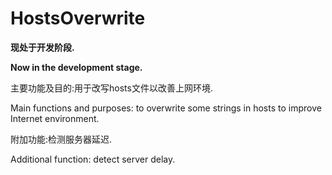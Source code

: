 # HostsOverwrite

**现处于开发阶段.**

**Now in the development stage.**

主要功能及目的:用于改写hosts文件以改善上网环境.

Main functions and purposes: to overwrite some strings in hosts to improve Internet environment.

附加功能:检测服务器延迟.

Additional function: detect server delay.
